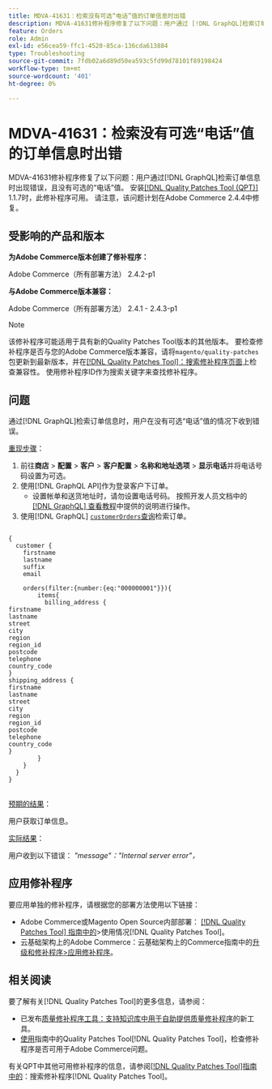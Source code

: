 ```yaml
---
title: MDVA-41631：检索没有可选“电话”值的订单信息时出错
description: MDVA-41631修补程序修复了以下问题：用户通过 [!DNL GraphQL]检索订单信息时出现错误，且没有可选的“电话”值。 安装[Quality Patches Tool (QPT)](https://experienceleague.adobe.com/en/docs/commerce-operations/tools/quality-patches-tool/quality-patches-tool-to-self-serve-quality-patches) 1.1.7后，即可使用此修补程序。 请注意，该问题计划在Adobe Commerce 2.4.4中修复。
feature: Orders
role: Admin
exl-id: e56cea59-ffc1-4520-85ca-136cda613884
type: Troubleshooting
source-git-commit: 7fdb02a6d89d50ea593c5fd99d78101f89198424
workflow-type: tm+mt
source-wordcount: '401'
ht-degree: 0%

---
```


# MDVA-41631：检索没有可选“电话”值的订单信息时出错

MDVA-41631修补程序修复了以下问题：用户通过[!DNL GraphQL]检索订单信息时出现错误，且没有可选的“电话”值。 安装[[!DNL Quality Patches Tool (QPT)]](https://experienceleague.adobe.com/en/docs/commerce-operations/tools/quality-patches-tool/quality-patches-tool-to-self-serve-quality-patches) 1.1.7时，此修补程序可用。 请注意，该问题计划在Adobe Commerce 2.4.4中修复。

## 受影响的产品和版本

**为Adobe Commerce版本创建了修补程序：**

Adobe Commerce（所有部署方法） 2.4.2-p1

**与Adobe Commerce版本兼容：**

Adobe Commerce（所有部署方法） 2.4.1 - 2.4.3-p1

>[!NOTE]
>
>该修补程序可能适用于具有新的Quality Patches Tool版本的其他版本。 要检查修补程序是否与您的Adobe Commerce版本兼容，请将`magento/quality-patches`包更新到最新版本，并在[[!DNL Quality Patches Tool]：搜索修补程序页面](https://experienceleague.adobe.com/en/docs/commerce-operations/tools/quality-patches-tool/quality-patches-tool-to-self-serve-quality-patches)上检查兼容性。 使用修补程序ID作为搜索关键字来查找修补程序。

## 问题

通过[!DNL GraphQL]检索订单信息时，用户在没有可选“电话”值的情况下收到错误。

<u>重现步骤</u>：

1. 前往&#x200B;**商店** > **配置** > **客户** > **客户配置** > **名称和地址选项** > **显示电话**&#x200B;并将电话号码设置为可选。
1. 使用[!DNL GraphQL API]作为登录客户下订单。
   * 设置帐单和送货地址时，请勿设置电话号码。 按照开发人员文档中的[[!DNL GraphQL] 查看教程](https://developer.adobe.com/commerce/webapi/graphql/tutorials/checkout/)中提供的说明进行操作。
1. 使用[!DNL GraphQL] [`customerOrders`查询](https://developer.adobe.com/commerce/webapi/graphql/schema/customer/queries/orders/)检索订单。

<pre>
<code class="language-graphql">
{
  customer {
    firstname
    lastname
    suffix
    email

    orders(filter:{number:{eq:"000000001"}}){
        items{
          billing_address {
firstname
lastname
street
city
region
region_id
postcode
telephone
country_code
}
shipping_address {
firstname
lastname
street
city
region
region_id
postcode
telephone
country_code
}
        }
    }
  }
}
</code>
</pre>

<u>预期的结果</u>：

用户获取订单信息。

<u>实际结果</u>：

用户收到以下错误： *&quot;message&quot;：&quot;Internal server error&quot;，*

## 应用修补程序

要应用单独的修补程序，请根据您的部署方法使用以下链接：

* Adobe Commerce或Magento Open Source内部部署： [[!DNL Quality Patches Tool] 指南中的](/help/tools/quality-patches-tool/usage.md)>使用情况[!DNL Quality Patches Tool]。
* 云基础架构上的Adobe Commerce：云基础架构上的Commerce指南中的[升级和修补程序>应用修补程序](https://experienceleague.adobe.com/docs/commerce-cloud-service/user-guide/develop/upgrade/apply-patches.html)。

## 相关阅读

要了解有关[!DNL Quality Patches Tool]的更多信息，请参阅：

* 已发布[质量修补程序工具：支持知识库中用于自助提供质量修补程序](https://experienceleague.adobe.com/en/docs/commerce-operations/tools/quality-patches-tool/quality-patches-tool-to-self-serve-quality-patches)的新工具。
* [使用](/help/tools/quality-patches-tool/patches-available-in-qpt/check-patch-for-magento-issue-with-magento-quality-patches.md)指南中的Quality Patches Tool[!DNL Quality Patches Tool]，检查修补程序是否可用于Adobe Commerce问题。

有关QPT中其他可用修补程序的信息，请参阅[[!DNL Quality Patches Tool]指南中的](https://experienceleague.adobe.com/tools/commerce-quality-patches/index.html)：搜索修补程序[!DNL Quality Patches Tool]。
